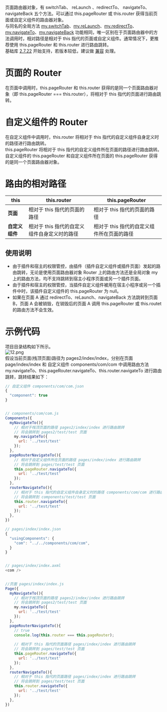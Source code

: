 页面路由器对象，有 switchTab、 reLaunch 、redirectTo、 navigateTo、 navigateBack 五个方法。可以通过 this.pageRouter 或 this.router 获得当前页面或自定义组件的路由器对象。<br />与同名的全局方法 [my.switchTab](https://opendocs.alipay.com/mini/api/ui-tabbar)、[my.reLaunch](https://opendocs.alipay.com/mini/api/hmn54z)、[my.redirectTo](https://opendocs.alipay.com/mini/api/fh18ky)、[my.navigateTo](https://opendocs.alipay.com/mini/api/zwi8gx)、[my.navigateBack](https://opendocs.alipay.com/mini/api/kc5zbx) 功能相同，唯一区别在于页面路由器中的方法调用时，相对路径是相对于 this 指代的页面或自定义组件。通常情况下，更推荐使用 this.pageRouter 和 this.router 进行路由跳转。<br />基础库 [2.7.22](https://opendocs.alipay.com/mini/framework/lib-upgrade-v2) 开始支持，若版本较低，建议做 [兼容](https://opendocs.alipay.com/mini/framework/compatibility) 处理。

# 页面的 Router
在页面中调用时，this.pageRouter 和 this.router 获得的是同一个页面路由器对象（即 this.pageRouter === this.router），将相对于 this 指代的页面进行路由跳转。

# 自定义组件的 Router
在自定义组件中调用时，this.router 将相对于 this 指代的自定义组件自身定义时的路径进行路由跳转。<br />this.pageRouter 将相对于 this 指代的自定义组件所在页面的路径进行路由跳转。自定义组件的 this.pageRouter 和自定义组件所在页面的 this.pageRouter  获得的是同一个页面路由器对象。

# 路由的相对路径
| **this** | **this.router** | **this.pageRouter** |
| --- | --- | --- |
| **页面** | 相对于 this 指代的页面的路径 | 相对于 this 指代的页面的路径 |
| **自定义组件** | 相对于 this 指代的自定义组件自身定义时的路径 | 相对于 this 指代的自定义组件所在页面的路径 |


## 使用说明

- 由于插件和宿主的权限管控，由插件（插件自定义组件或插件页面）发起的路由跳转，无论是使用页面路由器对象 Router 上的路由方法还是全局对象 my 上的路由方法，均不支持跳转到宿主小程序页面或另一个插件页面。
- 由于插件和宿主的权限管控，当插件自定义组件被用在宿主小程序或另一个插件中时，该插件自定义组件的 this.pageRouter 为 null。
- 如果在页面 A 通过 redirectTo、reLaunch、navigateBack 方法跳转到页面 B，页面 A 会被销毁，在销毁后的页面 A 调用 this.pageRouter 或 this.routet 的路由方法不会生效。

# 示例代码
项目目录结构如下所示。<br />![12.png](https://cdn.nlark.com/yuque/0/2022/png/179989/1658209600139-81520d04-02bd-49a1-8a42-c9dbe2e85ba5.png#align=left&display=inline&height=267&margin=%5Bobject%20Object%5D&name=12.png&originHeight=534&originWidth=256&size=26153&status=done&style=none&width=128)<br />假设当前页面(栈顶页面)路径为 pages2/index/index，分别在页面 page/index/index 和 自定义组件 components/com/com 中调用路由方法 my.navigateTo、this.pageRouter.navigateTo、this.router.navigateTo 进行路由跳转，跳转结果如下：
```javascript
// 自定义组件 components/com/com.json
{
  "component": true
}


// components/com/com.js
Components({
  myNavigateTo(){
    // 相对于栈顶页面的路径 pages2/index/index 进行路由跳转
    // 将会跳转到 pages2/test/test 页面
    my.navigateTo({
      url: '../test/test'
    });
  },
  pageRouterNavigateTo(){
    // 相对于自定义组件所在页面的路径 pages/index/index 进行路由跳转
    // 将会跳转到 pages/test/test 页面
    this.pageRouter.navigateTo({
      url: '../test/test'
    });
  },
  routerNavigateTo(){
    // 相对于 this 指代的自定义组件自身定义时的路径 components/com/com 进行路由跳转
    // 将会跳转到 components/test/test 页面
    this.router.navigateTo({
      url: '../test/test'
    });
  },
})
```
```javascript
// pages/index/index.json
{
  "usingComponents": {
    "com": "../../components/com/com",
  }
}


// pages/index/index.axml
<com />
  

//页面 pages/index/index.js
Page({
  myNavigateTo(){
    // 相对于栈顶页面的路径 pages2/index/index 进行路由跳转
    // 将会跳转到 pages2/test/test 页面
    my.navigateTo({
      url: '../test/test'
    });
  },
  pageRouterNavigateTo(){
    // true
    console.log(this.router === this.pageRouter);
    
    // 相对于 this 指代的页面路径 pages/index/index 进行路由跳转
    // 将会跳转到 pages/test/test 页面
    this.pageRouter.navigateTo({
      url: '../test/test'
    });
  },
  routerNavigateTo(){
    // 相对于 this 指代的页面路径 pages/index/index 进行路由跳转
    // 将会跳转到 pages/test/test 页面
    this.router.navigateTo({
      url: '../test/test'
    });
  },
})
```
